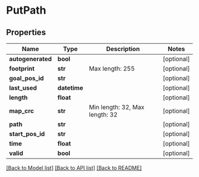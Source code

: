 # PutPath

## Properties
Name | Type | Description | Notes
------------ | ------------- | ------------- | -------------
**autogenerated** | **bool** |  | [optional] 
**footprint** | **str** | Max length: 255 | [optional] 
**goal_pos_id** | **str** |  | [optional] 
**last_used** | **datetime** |  | [optional] 
**length** | **float** |  | [optional] 
**map_crc** | **str** | Min length: 32, Max length: 32 | [optional] 
**path** | **str** |  | [optional] 
**start_pos_id** | **str** |  | [optional] 
**time** | **float** |  | [optional] 
**valid** | **bool** |  | [optional] 

[[Back to Model list]](../README.md#documentation-for-models) [[Back to API list]](../README.md#documentation-for-api-endpoints) [[Back to README]](../README.md)

